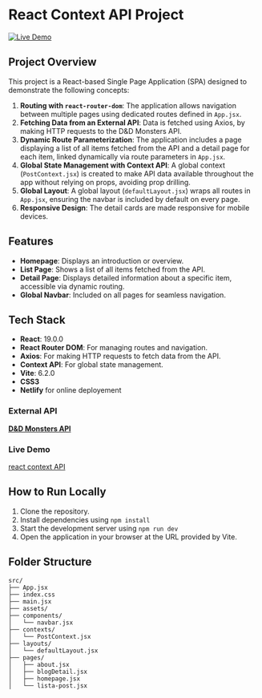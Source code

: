 # React Context API Project

[![Live Demo](https://img.shields.io/badge/live-online-brightgreen)](https://react-router-blog-posts.netlify.app/homepage)

## Project Overview
This project is a React-based Single Page Application (SPA) designed to demonstrate the following concepts:

1. **Routing with `react-router-dom`**: The application allows navigation between multiple pages using dedicated routes defined in `App.jsx`.
2. **Fetching Data from an External API**: Data is fetched using Axios, by making HTTP requests to the D&D Monsters API.
3. **Dynamic Route Parameterization**: The application includes a page displaying a list of all items fetched from the API and a detail page for each item, linked dynamically via route parameters in `App.jsx`.
4. **Global State Management with Context API**: A global context (`PostContext.jsx`) is created to make API data available throughout the app without relying on props, avoiding prop drilling.
5. **Global Layout**: A global layout (`defaultLayout.jsx`) wraps all routes in `App.jsx`, ensuring the navbar is included by default on every page.
6. **Responsive Design**: The detail cards are made responsive for mobile devices.

## Features
- **Homepage**: Displays an introduction or overview.
- **List Page**: Shows a list of all items fetched from the API.
- **Detail Page**: Displays detailed information about a specific item, accessible via dynamic routing.
- **Global Navbar**: Included on all pages for seamless navigation.

## Tech Stack
- **React**: 19.0.0
- **React Router DOM**: For managing routes and navigation.
- **Axios**: For making HTTP requests to fetch data from the API.
- **Context API**: For global state management.
- **Vite**: 6.2.0 
- **CSS3**
- **Netlify** for online deployement

### External API
[**D&D Monsters API**](https://www.dnd5eapi.co/api/monsters)

### Live Demo
[react context API](https://react-router-blog-posts.netlify.app/homepage)

## How to Run Locally
1. Clone the repository.
2. Install dependencies using `npm install`
3. Start the development server using `npm run dev`
4. Open the application in your browser at the URL provided by Vite.

## Folder Structure
```
src/
├── App.jsx
├── index.css
├── main.jsx
├── assets/
├── components/
│   └── navbar.jsx
├── contexts/
│   └── PostContext.jsx
├── layouts/
│   └── defaultLayout.jsx
├── pages/
│   ├── about.jsx
│   ├── blogDetail.jsx
│   ├── homepage.jsx
│   └── lista-post.jsx
```


